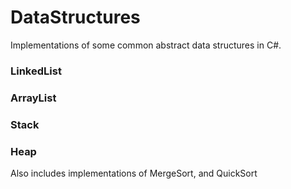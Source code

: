 # DataStructures
 Implementations of some common abstract data structures in C#.

### LinkedList
### ArrayList
### Stack
### Heap

Also includes implementations of MergeSort, and QuickSort
